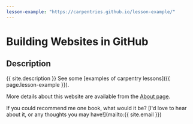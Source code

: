 ```yaml
---
lesson-example: "https://carpentries.github.io/lesson-example/"
---
```


# Building Websites in GitHub

## Description
{{ site.description }}
See some [examples of carpentry lessons]({{ page.lesson-example }}).

More details about this website are available from the [About page](about).

If you could recommend me one book, what would it be? [I'd love to hear about it, or any thoughts you may have!](mailto:{{ site.email }})


